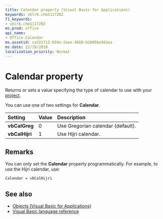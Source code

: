 ```yaml
---
title: Calendar property (Visual Basic for Applications)
keywords: vblr6.chm1117202
f1_keywords:
- vblr6.chm1117202
ms.prod: office
api_name:
- Office.Calendar
ms.assetid: ca321712-934e-2aee-46b8-b2895be362ea
ms.date: 12/19/2018
localization_priority: Normal
---
```



# Calendar property

Returns or sets a value specifying the type of calendar to use with your [project](../../Glossary/vbe-glossary.md#project).

You can use one of two settings for **Calendar**.

|Setting|Value|Description|
|:-----|:-----|:-----|
|**vbCalGreg**|0|Use Gregorian calendar (default).|
|**vbCalHijri**|1|Use Hijri calendar.|

## Remarks

You can only set the **Calendar** property programmatically. For example, to use the Hijri calendar, use:

```vb
Calendar = vbCalHijri

```

## See also

- [Objects (Visual Basic for Applications)](../objects-visual-basic-for-applications.md)
- [Visual Basic language reference](visual-basic-language-reference.md)
